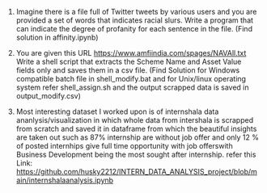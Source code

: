 1. Imagine there is a file full of Twitter tweets by various users and you are provided a set of words that indicates racial slurs. Write a program that can indicate the degree of profanity for each sentence in the file. 
(Find solution in affinity.ipynb)

2. You are given this URL https://www.amfiindia.com/spages/NAVAll.txt
Write a shell script that extracts the Scheme Name and Asset Value fields only and saves them in a csv file.
(Find Solution for Windows compatible batch file in shell_modify.bat and for Unix/linux operating system refer shell_assign.sh and the output scrapped data is saved in output_modify.csv)

3. Most interesting dataset I worked upon is of internshala data ananlysis/visualization in which whole data from intershala is scrapped from scratch and saved it in dataframe from which the beautiful insights are taken out such as 87% internship are without job offer and only 12 % of posted internhips give full time opportunity with job offerswith Business Development being the most sought after internship. 
refer this Link: https://github.com/husky2212/INTERN_DATA_ANALYSIS_project/blob/main/internshalaanalysis.ipynb
